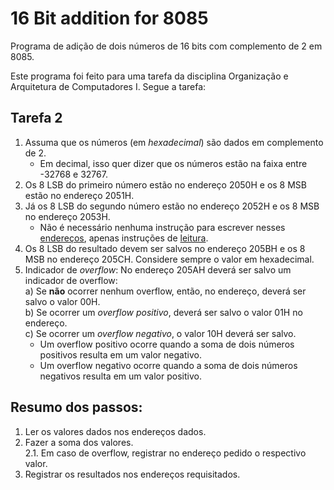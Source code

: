 # 16 Bit addition for 8085
Programa de adição de dois números de 16 bits com complemento de 2 em 8085.

Este programa foi feito para uma tarefa da disciplina Organização e Arquitetura de Computadores I. Segue a tarefa:

## Tarefa 2
1. Assuma que os números (em *hexadecimal*) são dados em complemento de 2.
    * Em decimal, isso quer dizer que os números estão na faixa entre -32768 e 32767.
2. Os 8 LSB do primeiro número estão no endereço 2050H e os 8 MSB estão no endereço 2051H.
3. Já os 8 LSB do segundo número estão no endereço 2052H e os 8 MSB no endereço 2053H.
    * Não é necessário nenhuma instrução para escrever nesses <ins>endereços</ins>, apenas instruções de <ins>leitura</ins>.
4. Os 8 LSB do resultado devem ser salvos no endereço 205BH e os 8 MSB no endereço 205CH. Considere sempre o valor em hexadecimal.
5. Indicador de *overflow*: No endereço 205AH deverá ser salvo um indicador de overflow:<br>
    a) Se **não** ocorrer nenhum overflow, então, no endereço, deverá ser salvo o valor 00H.<br>
    b) Se ocorrer um *overflow positivo*, deverá ser salvo o valor 01H no endereço.<br>
    c) Se ocorrer um *overflow negativo*, o valor 10H deverá ser salvo.<br>
    * Um overflow positivo ocorre quando a soma de dois números positivos resulta em um valor negativo.
    * Um overflow negativo ocorre quando a soma de dois números negativos resulta em um valor positivo.
 
## Resumo dos passos:
1. Ler os valores dados nos endereços dados.
2. Fazer a soma dos valores.<br>
    2.1. Em caso de overflow, registrar no endereço pedido o respectivo valor.
3. Registrar os resultados nos endereços requisitados.